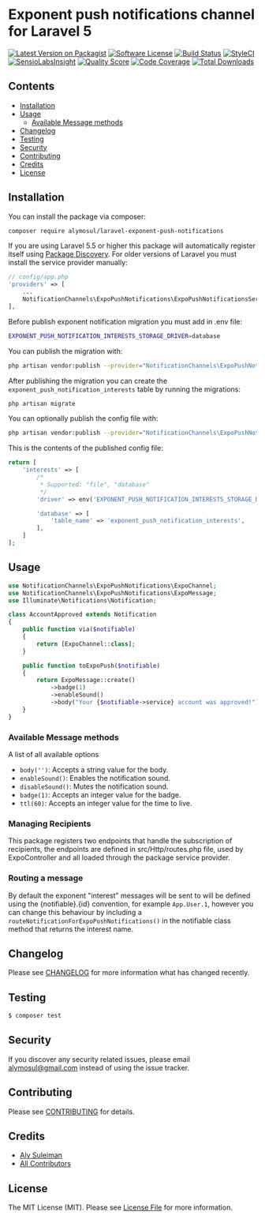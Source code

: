 # Exponent push notifications channel for Laravel 5

[![Latest Version on Packagist](https://img.shields.io/packagist/v/alymosul/laravel-exponent-push-notifications.svg?style=flat-square)](https://packagist.org/packages/alymosul/laravel-exponent-push-notifications)
[![Software License](https://img.shields.io/badge/license-MIT-brightgreen.svg?style=flat-square)](LICENSE.md)
[![Build Status](https://travis-ci.org/Alymosul/laravel-exponent-push-notifications.svg?branch=master)](https://travis-ci.org/Alymosul/laravel-exponent-push-notifications)
[![StyleCI](https://styleci.io/repos/96645200/shield?branch=master)](https://styleci.io/repos/96645200)
[![SensioLabsInsight](https://img.shields.io/sensiolabs/i/afe0ba9a-e35c-4759-a06f-14a081cf452c.svg?style=flat-square)](https://insight.sensiolabs.com/projects/afe0ba9a-e35c-4759-a06f-14a081cf452c)
[![Quality Score](https://img.shields.io/scrutinizer/g/alymosul/laravel-exponent-push-notifications.svg?style=flat-square)](https://scrutinizer-ci.com/g/alymosul/laravel-exponent-push-notifications)
[![Code Coverage](https://img.shields.io/scrutinizer/coverage/g/alymosul/laravel-exponent-push-notifications/master.svg?style=flat-square)](https://scrutinizer-ci.com/g/alymosul/laravel-exponent-push-notifications/?branch=master)
[![Total Downloads](https://img.shields.io/packagist/dt/alymosul/laravel-exponent-push-notifications.svg?style=flat-square)](https://packagist.org/packages/alymosul/laravel-exponent-push-notifications)

## Contents

- [Installation](#installation)
- [Usage](#usage)
	- [Available Message methods](#available-message-methods)
- [Changelog](#changelog)
- [Testing](#testing)
- [Security](#security)
- [Contributing](#contributing)
- [Credits](#credits)
- [License](#license)


## Installation
You can install the package via composer:
```bash
composer require alymosul/laravel-exponent-push-notifications
```

If you are using Laravel 5.5 or higher this package will automatically register itself using [Package Discovery](https://laravel.com/docs/5.5/packages#package-discovery). For older versions of Laravel you must install the service provider manually:

```php
// config/app.php
'providers' => [
    ...
    NotificationChannels\ExpoPushNotifications\ExpoPushNotificationsServiceProvider::class,
],

```
Before publish exponent notification migration you must add in .env file:  
```bash
EXPONENT_PUSH_NOTIFICATION_INTERESTS_STORAGE_DRIVER=database
```
You can publish the migration with:
```bash
php artisan vendor:publish --provider="NotificationChannels\ExpoPushNotifications\ExpoPushNotificationsServiceProvider" --tag="migrations"
```

After publishing the migration you can create the `exponent_push_notification_interests` table by running the migrations:

```bash
php artisan migrate
```

You can optionally publish the config file with:
```bash
php artisan vendor:publish --provider="NotificationChannels\ExpoPushNotifications\ExpoPushNotificationsServiceProvider" --tag="config"
```

This is the contents of the published config file:

```php
return [
    'interests' => [
        /*
         * Supported: "file", "database"
         */
        'driver' => env('EXPONENT_PUSH_NOTIFICATION_INTERESTS_STORAGE_DRIVER', 'file'),

        'database' => [
            'table_name' => 'exponent_push_notification_interests',
        ],
    ]
];
```

## Usage

``` php
use NotificationChannels\ExpoPushNotifications\ExpoChannel;
use NotificationChannels\ExpoPushNotifications\ExpoMessage;
use Illuminate\Notifications\Notification;

class AccountApproved extends Notification
{
    public function via($notifiable)
    {
        return [ExpoChannel::class];
    }

    public function toExpoPush($notifiable)
    {
        return ExpoMessage::create()
            ->badge(1)
            ->enableSound()
            ->body("Your {$notifiable->service} account was approved!");
    }
}
```

### Available Message methods

A list of all available options
- `body('')`: Accepts a string value for the body.
- `enableSound()`: Enables the notification sound.
- `disableSound()`: Mutes the notification sound.
- `badge(1)`: Accepts an integer value for the badge.
- `ttl(60)`: Accepts an integer value for the time to live.

### Managing Recipients

This package registers two endpoints that handle the subscription of recipients, the endpoints are defined in src/Http/routes.php file, used by ExpoController and all loaded through the package service provider.

### Routing a message

By default the exponent "interest" messages will be sent to will be defined using the {notifiable}.{id} convention, for example `App.User.1`, however you can change this behaviour by including a `routeNotificationForExpoPushNotifications()` in the notifiable class method that returns the interest name.

## Changelog

Please see [CHANGELOG](CHANGELOG.md) for more information what has changed recently.

## Testing

``` bash
$ composer test
```

## Security

If you discover any security related issues, please email alymosul@gmail.com instead of using the issue tracker.

## Contributing

Please see [CONTRIBUTING](CONTRIBUTING.md) for details.

## Credits

- [Aly Suleiman](https://github.com/Alymosul)
- [All Contributors](../../contributors)

## License

The MIT License (MIT). Please see [License File](LICENSE.md) for more information.
